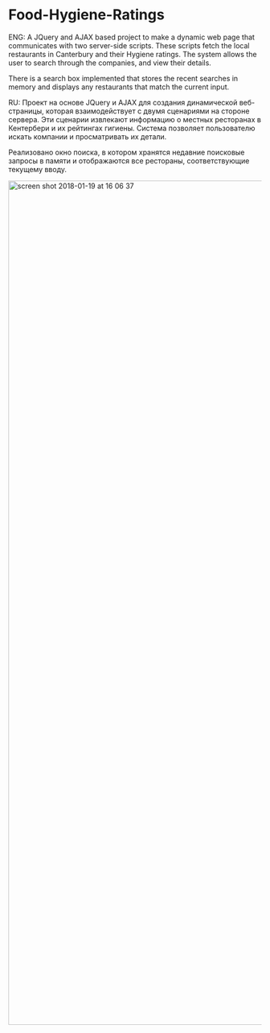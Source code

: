# Food-Hygiene-Ratings

ENG:
A JQuery and AJAX based project to make a dynamic web page that communicates with two server-side scripts. These scripts fetch the local restaurants in Canterbury and their Hygiene ratings. The system allows the user to search through the companies, and view their details. 

There is a search box implemented that stores the recent searches in memory and displays any restaurants that match the current input.

RU:
Проект на основе JQuery и AJAX для создания динамической веб-страницы, которая взаимодействует с двумя сценариями на стороне сервера. Эти сценарии извлекают информацию о местных ресторанах в Кентербери и их рейтингах гигиены. Система позволяет пользователю искать компании и просматривать их детали.

Реализовано окно поиска, в котором хранятся недавние поисковые запросы в памяти и отображаются все рестораны, соответствующие текущему вводу.



<img width="1679" alt="screen shot 2018-01-19 at 16 06 37" src="https://user-images.githubusercontent.com/34253338/35160902-7fe1fd1a-fd36-11e7-8e7f-c558318f4520.png">

